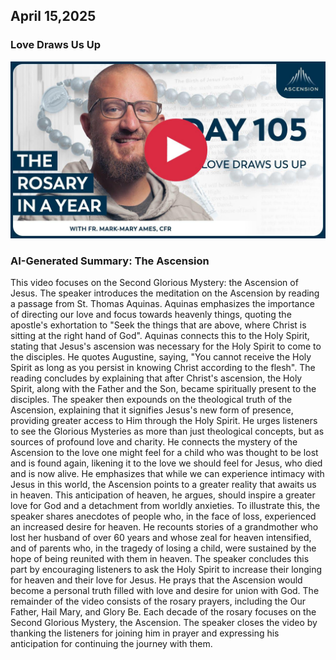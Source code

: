 ## April 15,2025

### Love Draws Us Up

[![Love Draws Us Up](https://raw.githubusercontent.com/linusjf/RIAY/refs/heads/main/April/jpgs/Day105.jpg)](https://youtu.be/KhFM9KUA-PY "Love Draws Us Up")

### AI-Generated Summary: The Ascension

This video focuses on the Second Glorious Mystery: the Ascension of Jesus.
The speaker introduces the meditation on the Ascension by reading a passage from St. Thomas Aquinas. Aquinas emphasizes the importance of directing our love and focus towards heavenly things, quoting the apostle's exhortation to "Seek the things that are above, where Christ is sitting at the right hand of God". Aquinas connects this to the Holy Spirit, stating that Jesus's ascension was necessary for the Holy Spirit to come to the disciples. He quotes Augustine, saying, "You cannot receive the Holy Spirit as long as you persist in knowing Christ according to the flesh". The reading concludes by explaining that after Christ's ascension, the Holy Spirit, along with the Father and the Son, became spiritually present to the disciples.
The speaker then expounds on the theological truth of the Ascension, explaining that it signifies Jesus's new form of presence, providing greater access to Him through the Holy Spirit. He urges listeners to see the Glorious Mysteries as more than just theological concepts, but as sources of profound love and charity. He connects the mystery of the Ascension to the love one might feel for a child who was thought to be lost and is found again, likening it to the love we should feel for Jesus, who died and is now alive.
He emphasizes that while we can experience intimacy with Jesus in this world, the Ascension points to a greater reality that awaits us in heaven. This anticipation of heaven, he argues, should inspire a greater love for God and a detachment from worldly anxieties.
To illustrate this, the speaker shares anecdotes of people who, in the face of loss, experienced an increased desire for heaven. He recounts stories of a grandmother who lost her husband of over 60 years and whose zeal for heaven intensified, and of parents who, in the tragedy of losing a child, were sustained by the hope of being reunited with them in heaven.
The speaker concludes this part by encouraging listeners to ask the Holy Spirit to increase their longing for heaven and their love for Jesus. He prays that the Ascension would become a personal truth filled with love and desire for union with God.
The remainder of the video consists of the rosary prayers, including the Our Father, Hail Mary, and Glory Be. Each decade of the rosary focuses on the Second Glorious Mystery, the Ascension.
The speaker closes the video by thanking the listeners for joining him in prayer and expressing his anticipation for continuing the journey with them.
